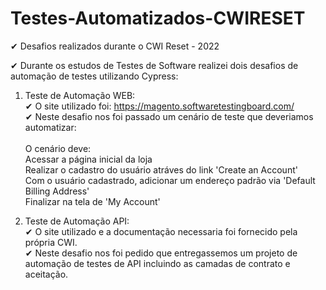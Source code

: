 # Testes-Automatizados-CWIRESET
✔ Desafios realizados durante o CWI Reset - 2022

✔ Durante os estudos de Testes de Software realizei dois desafios de automação de testes utilizando Cypress:

1. Teste de Automação WEB: </br>
  ✔ O site utilizado foi: https://magento.softwaretestingboard.com/ </br>
  ✔ Neste desafio nos foi passado um cenário de teste que deveriamos automatizar: </br>  
     O cenário deve: </br>
       Acessar a página inicial da loja </br>
       Realizar o cadastro do usuário atráves do link 'Create an Account' </br>
       Com o usuário cadastrado, adicionar um endereço padrão via 'Default Billing Address' </br>
       Finalizar na tela de 'My Account' </br>
       
       
2. Teste de Automação API: </br>
  ✔ O site utilizado e a documentação necessaria foi fornecido pela própria CWI. </br>
  ✔ Neste desafio nos foi pedido que entregassemos um projeto de automação de testes de API incluindo as camadas de contrato e aceitação. 
  
